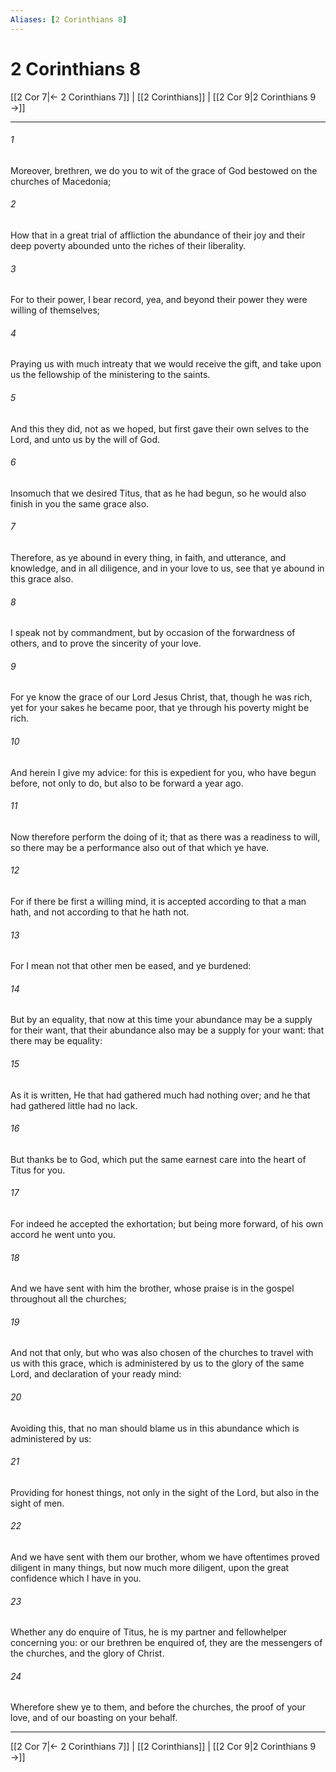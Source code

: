 ```yaml
---
Aliases: [2 Corinthians 8]
---
```

# 2 Corinthians 8

[[2 Cor 7|← 2 Corinthians 7]] | [[2 Corinthians]] | [[2 Cor 9|2 Corinthians 9 →]]
***



###### 1 
Moreover, brethren, we do you to wit of the grace of God bestowed on the churches of Macedonia; 

###### 2 
How that in a great trial of affliction the abundance of their joy and their deep poverty abounded unto the riches of their liberality. 

###### 3 
For to their power, I bear record, yea, and beyond their power they were willing of themselves; 

###### 4 
Praying us with much intreaty that we would receive the gift, and take upon us the fellowship of the ministering to the saints. 

###### 5 
And this they did, not as we hoped, but first gave their own selves to the Lord, and unto us by the will of God. 

###### 6 
Insomuch that we desired Titus, that as he had begun, so he would also finish in you the same grace also. 

###### 7 
Therefore, as ye abound in every thing, in faith, and utterance, and knowledge, and in all diligence, and in your love to us, see that ye abound in this grace also. 

###### 8 
I speak not by commandment, but by occasion of the forwardness of others, and to prove the sincerity of your love. 

###### 9 
For ye know the grace of our Lord Jesus Christ, that, though he was rich, yet for your sakes he became poor, that ye through his poverty might be rich. 

###### 10 
And herein I give my advice: for this is expedient for you, who have begun before, not only to do, but also to be forward a year ago. 

###### 11 
Now therefore perform the doing of it; that as there was a readiness to will, so there may be a performance also out of that which ye have. 

###### 12 
For if there be first a willing mind, it is accepted according to that a man hath, and not according to that he hath not. 

###### 13 
For I mean not that other men be eased, and ye burdened: 

###### 14 
But by an equality, that now at this time your abundance may be a supply for their want, that their abundance also may be a supply for your want: that there may be equality: 

###### 15 
As it is written, He that had gathered much had nothing over; and he that had gathered little had no lack. 

###### 16 
But thanks be to God, which put the same earnest care into the heart of Titus for you. 

###### 17 
For indeed he accepted the exhortation; but being more forward, of his own accord he went unto you. 

###### 18 
And we have sent with him the brother, whose praise is in the gospel throughout all the churches; 

###### 19 
And not that only, but who was also chosen of the churches to travel with us with this grace, which is administered by us to the glory of the same Lord, and declaration of your ready mind: 

###### 20 
Avoiding this, that no man should blame us in this abundance which is administered by us: 

###### 21 
Providing for honest things, not only in the sight of the Lord, but also in the sight of men. 

###### 22 
And we have sent with them our brother, whom we have oftentimes proved diligent in many things, but now much more diligent, upon the great confidence which I have in you. 

###### 23 
Whether any do enquire of Titus, he is my partner and fellowhelper concerning you: or our brethren be enquired of, they are the messengers of the churches, and the glory of Christ. 

###### 24 
Wherefore shew ye to them, and before the churches, the proof of your love, and of our boasting on your behalf.

***
[[2 Cor 7|← 2 Corinthians 7]] | [[2 Corinthians]] | [[2 Cor 9|2 Corinthians 9 →]]
